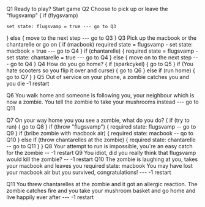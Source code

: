 Q1  Ready to play?
    Start game
Q2  Choose to pick up or leave the "flugsvamp" {
    if (flygsvamp)

    set state: flugsvamp = true --- go to Q3
} else {
    move to the next step --- go to Q3
}
Q3  Pick up the macbook or the chantarelle or go on {
    if (macbook)
    required state = flugsvamp - set state: macbook = true --- go to Q4
    } if (chantarelle) {
    required state = flugsvamp - set state: chantarelle = true --- go to Q4
    } else {
    move on to the next step --- go to Q4
}
Q4  How do you go home? {
    if (sparkcykel) {
        go to Q5
    } if (You hate scooters so you flip it over and curse) {
        go to Q6
    } else if (run home) {
        go to Q7
    }
}
Q5  Out of service on your phone, a zombie catches you and you die
    -1 restart

Q6  You walk home and someone is following you, your neighbour which is now a zombie. You tell the zombie to take your mushrooms instead --- go to Q11

Q7  On your way home you you see a zombie, what do you do? {
    if (try to run) {
        go to Q8
    } if (throw "flugsvamp") {
         required state: flugsvamp -- go to Q9
    } if (bribe zombie with macbook air) {
        required state: macbook -- qo to Q10
    } else if (throw chantarelles at the zombie) {
        required state: chantarelle -- go to Q11
    }
}
Q8  Your attempt to run is impossible, you´re an easy catch for the zombie
    -- -1 restart
Q9  You idiot, did you really think that flugsvamp would kill the zombie?
    -- -1 restart
Q10 The zombie is laughing at you, takes your macbook and leaves you 
    required state: macbook 
    You may have lost your macbook air but you survived, congratulations! --- -1 restart

Q11 You threw chantarelles at the zombie and it got an allergic reaction. The zombie catches fire and you take your mushroom basket and go home and live happily ever after --- -1 restart
